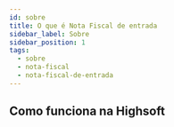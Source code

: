 ```yaml
---
id: sobre
title: O que é Nota Fiscal de entrada
sidebar_label: Sobre
sidebar_position: 1
tags:
  - sobre
  - nota-fiscal
  - nota-fiscal-de-entrada
---
```


## Como funciona na Highsoft
